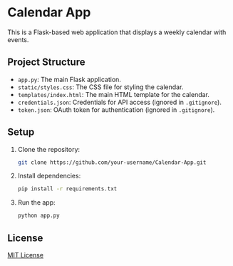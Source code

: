 # Calendar App

This is a Flask-based web application that displays a weekly calendar with events.

## Project Structure

- `app.py`: The main Flask application.
- `static/styles.css`: The CSS file for styling the calendar.
- `templates/index.html`: The main HTML template for the calendar.
- `credentials.json`: Credentials for API access (ignored in `.gitignore`).
- `token.json`: OAuth token for authentication (ignored in `.gitignore`).

## Setup

1. Clone the repository:
   ```bash
   git clone https://github.com/your-username/Calendar-App.git
   ```

2. Install dependencies:
   ```bash
   pip install -r requirements.txt
   ```

3. Run the app:
   ```bash
   python app.py
   ```

## License

[MIT License](LICENSE)

